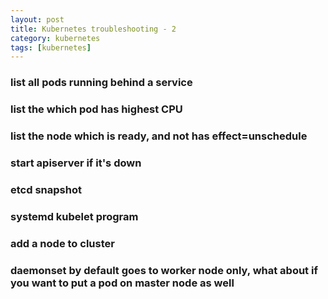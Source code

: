 ```yaml
---
layout: post
title: Kubernetes troubleshooting - 2  
category: kubernetes
tags: [kubernetes]
---
```


### list all pods running behind a service 
###  list the which pod has highest CPU 
###  list the node which is ready, and not has effect=unschedule 

###  start apiserver if it's down 
###  etcd snapshot 
###  systemd kubelet program 
###  add a node to cluster 
###  daemonset by default goes to worker node only, what about if you want to put a pod on master node as well 










